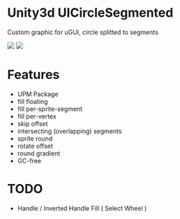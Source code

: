 # Unity3d UICircleSegmented
Custom graphic for uGUI, circle splitted to segments 

![](https://github.com/mitay-walle/Unity3d-UICircleSegmented/blob/master/Documentation/Inspector_preview.png)
![](https://github.com/mitay-walle/Unity3d-UICircleSegmented/blob/master/Documentation/samples_animated.gif)
# Features
- UPM Package
- fill floating
- fill per-sprite-segment
- fill per-vertex
- skip offset
- intersecting (overlapping) segments
- sprite round
- rotate offset
- round gradient
- GC-free

# TODO
- Handle / Inverted Handle Fill ( Select Wheel )
